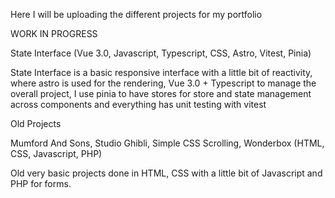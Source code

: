 Here I will be uploading the different projects for my portfolio

WORK IN PROGRESS

State Interface (Vue 3.0, Javascript, Typescript, CSS, Astro, Vitest, Pinia)

State Interface is a basic responsive interface with a little bit of reactivity, where
astro is used for the rendering, Vue 3.0 + Typescript to manage the overall project,
I use pinia to have stores for store and state management across components
and everything has unit testing with vitest

Old Projects

Mumford And Sons, Studio Ghibli, Simple CSS Scrolling, Wonderbox (HTML, CSS, Javascript, PHP)

Old very basic projects done in HTML, CSS with a little bit of Javascript and PHP for forms.

